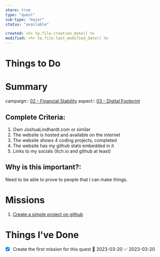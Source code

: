 ```yaml
---
share: true
type: "quest"
sub-type: "major"
status: "available"

created: <%+ tp.file.creation_date() %> 
modified: <%+ tp.file.last_modified_date() %>
---
```

 
 
# Things to Do


# Summary
campaign:: [02 - Financial Stability](./02%20-%20Financial%20Stability.md)
aspect:: [03 - Digital Footprint](./03%20-%20Digital%20Footprint.md)

## Complete Criteria:
1. Own JoshuaLindhardt.com or similar
2. The website is hosted and available on the internet
3. The website shows 4 coding projects, completed
4. The website has my github stats embedded in it
5. Links to my socials (Itch.io and github at least)

## Why is this important?:
Need to be able to prove to people that I can make things.

# Missions
1. [Create a simple project on github](./Create%20a%20simple%20project%20on%20github.md)

# Things I've Done
- [x] Create the first mission for this quest 🛫 2023-03-20 ✅ 2023-03-20